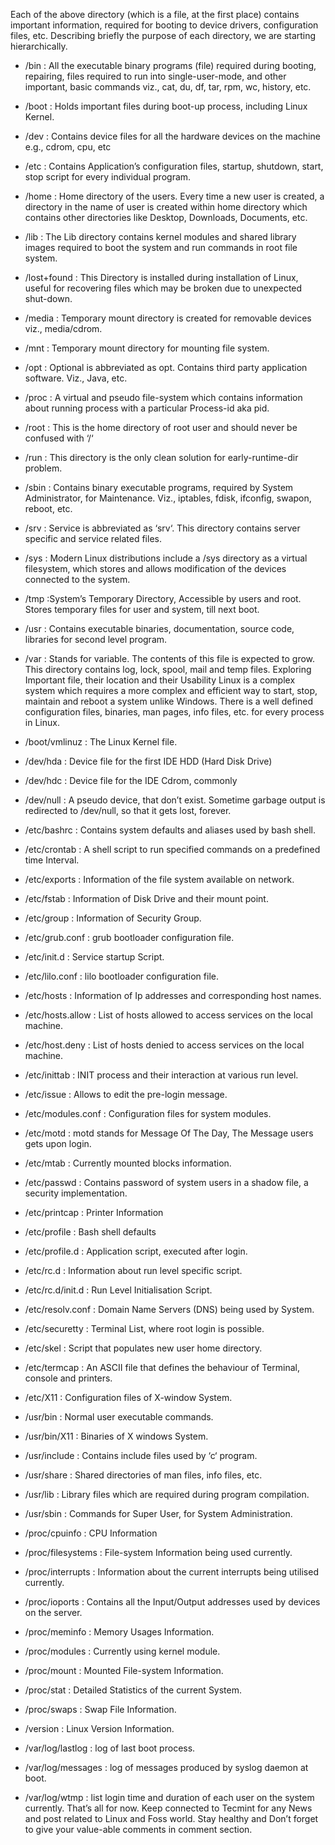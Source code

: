 Each of the above directory (which is a file, at the first place) contains important information, required for booting to device drivers, configuration files, etc. Describing briefly the purpose of each directory, we are starting hierarchically.

* /bin : All the executable binary programs (file) required during booting, repairing, files required to run into single-user-mode, and other important, basic commands viz., cat, du, df, tar, rpm, wc, history, etc.
* /boot : Holds important files during boot-up process, including Linux Kernel.
* /dev : Contains device files for all the hardware devices on the machine e.g., cdrom, cpu, etc
* /etc : Contains Application’s configuration files, startup, shutdown, start, stop script for every individual program.
* /home : Home directory of the users. Every time a new user is created, a directory in the name of user is created within home directory which contains other directories like Desktop, Downloads, Documents, etc.
* /lib : The Lib directory contains kernel modules and shared library images required to boot the system and run commands in root file system.
* /lost+found : This Directory is installed during installation of Linux, useful for recovering files which may be broken due to unexpected shut-down.
* /media : Temporary mount directory is created for removable devices viz., media/cdrom.
* /mnt : Temporary mount directory for mounting file system.
* /opt : Optional is abbreviated as opt. Contains third party application software. Viz., Java, etc.
* /proc : A virtual and pseudo file-system which contains information about running process with a particular Process-id aka pid.
* /root : This is the home directory of root user and should never be confused with ‘/‘
* /run : This directory is the only clean solution for early-runtime-dir problem.
* /sbin : Contains binary executable programs, required by System Administrator, for Maintenance. Viz., iptables, fdisk, ifconfig, swapon, reboot, etc.
* /srv : Service is abbreviated as ‘srv‘. This directory contains server specific and service related files.
* /sys : Modern Linux distributions include a /sys directory as a virtual filesystem, which stores and allows modification of the devices connected to the system.
* /tmp :System’s Temporary Directory, Accessible by users and root. Stores temporary files for user and system, till next boot.
* /usr : Contains executable binaries, documentation, source code, libraries for second level program.
* /var : Stands for variable. The contents of this file is expected to grow. This directory contains log, lock, spool, mail and temp files.
Exploring Important file, their location and their Usability
Linux is a complex system which requires a more complex and efficient way to start, stop, maintain and reboot a system unlike Windows. There is a well defined configuration files, binaries, man pages, info files, etc. for every process in Linux.

* /boot/vmlinuz : The Linux Kernel file.
* /dev/hda : Device file for the first IDE HDD (Hard Disk Drive)
* /dev/hdc : Device file for the IDE Cdrom, commonly
* /dev/null : A pseudo device, that don’t exist. Sometime garbage output is redirected to /dev/null, so that it gets lost, forever.
* /etc/bashrc : Contains system defaults and aliases used by bash shell.
* /etc/crontab : A shell script to run specified commands on a predefined time Interval.
* /etc/exports : Information of the file system available on network.
* /etc/fstab : Information of Disk Drive and their mount point.
* /etc/group : Information of Security Group.
* /etc/grub.conf : grub bootloader configuration file.
* /etc/init.d : Service startup Script.
* /etc/lilo.conf : lilo bootloader configuration file.
* /etc/hosts : Information of Ip addresses and corresponding host names.
* /etc/hosts.allow : List of hosts allowed to access services on the local machine.
* /etc/host.deny : List of hosts denied to access services on the local machine.
* /etc/inittab : INIT process and their interaction at various run level.
* /etc/issue : Allows to edit the pre-login message.
* /etc/modules.conf : Configuration files for system modules.
* /etc/motd : motd stands for Message Of The Day, The Message users gets upon login.
* /etc/mtab : Currently mounted blocks information.
* /etc/passwd : Contains password of system users in a shadow file, a security implementation.
* /etc/printcap : Printer Information
* /etc/profile : Bash shell defaults
* /etc/profile.d : Application script, executed after login.
* /etc/rc.d : Information about run level specific script.
* /etc/rc.d/init.d : Run Level Initialisation Script.
* /etc/resolv.conf : Domain Name Servers (DNS) being used by System.
* /etc/securetty : Terminal List, where root login is possible.
* /etc/skel : Script that populates new user home directory.
* /etc/termcap : An ASCII file that defines the behaviour of Terminal, console and printers.
* /etc/X11 : Configuration files of X-window System.
* /usr/bin : Normal user executable commands.
* /usr/bin/X11 : Binaries of X windows System.
* /usr/include : Contains include files used by ‘c‘ program.
* /usr/share : Shared directories of man files, info files, etc.
* /usr/lib : Library files which are required during program compilation.
* /usr/sbin : Commands for Super User, for System Administration.
* /proc/cpuinfo : CPU Information
* /proc/filesystems : File-system Information being used currently.
* /proc/interrupts : Information about the current interrupts being utilised currently.
* /proc/ioports : Contains all the Input/Output addresses used by devices on the server.
* /proc/meminfo : Memory Usages Information.
* /proc/modules : Currently using kernel module.
* /proc/mount : Mounted File-system Information.
* /proc/stat : Detailed Statistics of the current System.
* /proc/swaps : Swap File Information.
* /version : Linux Version Information.
* /var/log/lastlog : log of last boot process.
* /var/log/messages : log of messages produced by syslog daemon at boot.
* /var/log/wtmp : list login time and duration of each user on the system currently.
That’s all for now. Keep connected to Tecmint for any News and post related to Linux and Foss world. Stay healthy and Don’t forget to give your value-able comments in comment section.

